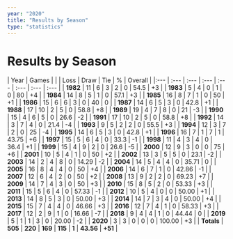 ```yaml
---
year: "2020"
title: "Results by Season"
type: "statistics"
---
```


# Results by Season

| Year | Games |  |  | Loss | Draw | Tie | % | Overall |
|:--- | :--- | :--- | :--- | :--- | :--- | :--- | :--- |
| **1982** | 11 | 6 | 3 | 2 | 0 | 54.5 | +3 |
| **1983** | 5 | 4 | 0 | 1 | 0 | 80 | +4 |
| **1984** | 14 | 8 | 5 | 1 | 0 | 57.1 | +3 |
| **1985** | 16 | 8 | 7 | 1 | 0 | 50 | +1 |
| **1986** | 15 | 6 | 6 | 3 | 0 | 40 | 0 |
| **1987** | 14 | 6 | 5 | 3 | 0 | 42.8 | +1 |
| **1988** | 17 | 10 | 2 | 5 | 0 | 58.8 | +8 |
| **1989** | 19 | 4 | 7 | 8 | 0 | 21 | -3 |
| **1990** | 15 | 4 | 6 | 5 | 0 | 26.6 | -2 |
| **1991** | 17 | 10 | 2 | 5 | 0 | 58.8 | +8 |
| **1992** | 14 | 3 | 7 | 4 | 0 | 21.4 | -4 |
| **1993** | 9 | 5 | 2 | 2 | 0 | 55.5 | +3 |
| **1994** | 12 | 3 | 7 | 2 | 0 | 25 | -4 |
| **1995** | 14 | 6 | 5 | 3 | 0 | 42.8 | +1 |
| **1996** | 16 | 7 | 1 | 7 | 1 | 43.75 | +6 |
| **1997** | 15 | 5 | 6 | 4 | 0 | 33.3 | -1 |
| **1998** | 11 | 4 | 3 | 4 | 0 | 36.4 | +1 |
| **1999** | 15 | 4 | 9 | 2 | 0 | 26.6 | -5 |
| **2000** | 12 | 9 | 3 | 0 | 0 | 75 | +6 |
| **2001** | 10 | 5 | 4 | 1 | 0 | 50 | +2 |
| **2002** | 13 | 3 | 5 | 5 | 0 | 23.1 | -2 |
| **2003** | 14 | 2 | 4 | 8 | 0 | 14.29 | -2 |
| **2004** | 14 | 5 | 4 | 4 | 0 | 35.71 | 0 |
| **2005** | 16 | 8 | 4 | 4 | 0 | 50 | +4 |
| **2006** | 14 | 6 | 7 | 1 | 0 | 42.86 | -1 |
| **2007** | 12 | 6 | 4 | 2 | 0 | 50 | +2 |
| **2008** | 13 | 9 | 2 | 2 | 0 | 69.23 | +7 |
| **2009** | 14 | 7 | 4 | 3 | 0 | 50 | +3 |
| **2010** | 15 | 8 | 5 | 2 | 0 | 53.33 | +3 |
| **2011** | 15 | 5 | 6 | 4 | 0 | 57.33 | -1 |
| **2012** | 10 | 5 | 4 | 0 | 0 | 50.00 | +1 |
| **2013** | 14 | 8 | 5 | 3 | 0 | 50.00 | +3 |
| **2014** | 14 | 7 | 3 | 4 | 0 | 50.00 | +4 |
| **2015** | 15 | 7 | 4 | 4 | 0 | 46.66 | +3 |
| **2016** | 12 | 7 | 4 | 1 | 0 | 58.33 | +3 |
| **2017** | 12 | 2 | 9 | 1 | 0 | 16.66 | -7 |
| **2018** | 9 | 4 | 4 | 1 | 0 | 44.44 | 0 |
| **2019** | 5 | 1 | 1 | 3 | 0 | 20.00 | -2 |
| **2020** | 3 | 3 | 0 | 0 | 0 | 100.00 | +3 |
| **Totals** | **505** | **220** | **169** | **115** | **1** | **43.56** | **+51** |